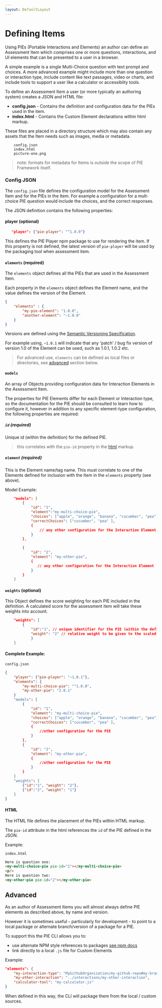 ```yaml
---
layout: DefaultLayout
---
```


# Defining Items

Using PIEs (Portable Interactions and Elements) an author can define an Assessment Item which comprises one or more questions, interactions, and UI elements that can be presented to a user in a browser. 

A simple example is a single Multi-Choice question with text prompt and choices. A more advanced example might include more than one question or interaction type, include content like text passages, video or charts, and include tools to support a user like a calculator or accessiblity tools.


To define an Assessment Item a user (or more typically an authoring system) creates a JSON and HTML file: 


- **config.json** - Contains the definition and configuration data for the PIEs used in the item.
- **index.html** - Contains the Custom Element declarations within html markup.

These files are placed in a directory structure which may also contain any assets that the Item needs such as images, media or metadata.


```
    config.json
    index.html
    picture-one.png
```


> note: formats for metadata for Items is outside the scope of PIE Framework itself. 


### Config JSON

The `config.json` file defines the configuration model for the Assessment Item and for the PIEs in the Item. For example a configuration for a mult-choice PIE question would include the choices, and the correct responses. 

The JSON definition contains the following properties:


#### player (optional)

```json
   "player": {"pie-player": "^1.0.0"}
```

This defines the PIE Player npm package to use for rendering the item.
If this property is not defined, the latest version of `pie-player` will be used by the packaging tool when assessment item.



#### `elements` (required)

The `elements` object defines all the PIEs that are used in the Assessment Item. 

Each property in the `elements` object defines the Element name, and the value defines the version of the Element.


```json
{
    "elements" : {
        "my-pie-element": "1.0.0",
        "another-element": "~1.0.0" 
    }
}
```

Versions are defined using the [Semantic Versioning Specification](http://semver.org).  

For example using, `~1.0.1` will indicate that any 'patch' / bug fix version of version 1.0 of the Element can be used, such as 1.0.1, 1.0.2 etc.

> For advanced use, `elements` can be defined as local files or directories, see [advanced](#advanced) section below.



#### `models` 

An array of Objects providing configuration data for Interaction Elements in the Assessment Item.


The properties for PIE Elements differ for each Element or Interaction type, so the documentation for the PIE should be consulted to learn how to configure it, however in addition to any specific element-type configuration, the following properties are required: 


##### `id` (required)

Unique id (within the definition) for the defined PIE.

> this correlates with the `pie-id` property in the [html](#html) markup.

##### `element` (required)

This is the Element name/tag name. This must correlate to one of the Elements defined for inclusion with the Item in the `elements` property (see above).


Model Example:

```json
    "models": [
        {
            "id": "1",
            "element":"my-multi-choice-pie",
            "choices": ["apple", "orange", "banana", "cucumber", "pea"],
            "correctChoices": ["cucumber", "pea" ],
            {
                // any other configuration for the Interaction Element
            }
        },

        {
            "id": "2",
            "element": "my-other-pie",
            {
               // any other configuration for the Interaction Element
            }
        }
    ]
```



#### `weights` (optional)

This Object defines the score weighting for each PIE included in the definition.
A calculated score for the assessment item will take these weights into account.

```json
    "weights": [
        {
            "id":"1", // unique identifier for the PIE (within the definition)
            "weight": "2" // relative weight to be given to the scaled score for this PIE when calculating overall score
            }
    ]
```



#### Complete Example:

`config.json`
```json
{
    "player": {"pie-player": "~1.0.1"},
    "elements": {
        "my-multi-choice-pie": "^1.0.0",
        "my-other-pie": "2.0.1"  
    }
    "models": [
        {
            "id": "1",
            "element": "my-multi-choice-pie",
            "choices": ["apple", "orange", "banana", "cucumber", "pea"],
            "correctChoices": ["cucumber", "pea" ],
            {
                //other configuration for the PIE
            }
        },
        {
            "id": "2",
            "element": "my-other-pie",
            {
                //other configuration for the PIE
            }
        }
    ]
    "weights": [
        {"id":"1", "weight": "2"},
        {"id":"2", "weight": "1"}
    ]
}
```




#### HTML

The HTML file defines the placement of the PIEs within HTML markup.

The `pie-id` attribute in the html references the `id` of the PIE defined in the JSON.

Example:

`index.html`
```html
Here is question one:
<my-multi-choice-pie pie-id="1"></my-multi-choice-pie>
<p/>
Here is question two:
<my-other-pie pie-id="2"></my-other-pie>
```

## Advanced 

As an author of Assessment Items you will almost always define PIE elements as described above, by name and version.

However it is sometimes useful - particularly for development - to point to a local package or alternate branch/version of a package for a PIE.

To support this the PIE CLI allows you to:

- use alternate NPM style references to packages [see npm docs](https://docs.npmjs.com/files/package.json)
- link directly to a local `.js` file for Custom Elements

Example:

```json
"elements": {
    "my-interaction-type": "MyGithubOrganization/my-github-repo#my-branch",
    "my-other-interaction": "../interactions/my-other-interaction",
    "calculator-tool": "my-calculator.js"
}
```

When defined in this way, the CLI will package them from the local / custom sources.

